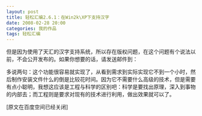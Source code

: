 ```yaml
---
layout: post
title: 轻松汇编2.6.1：在Win2k\XP下支持汉字
date: 2008-02-28 20:00
categories: 我的作品
tags: 轻松汇编
---
```



但是因为使用了天汇的汉字支持系统，所以存在版权问题，在这个问题有个说法以前，不会公开发布的。如果你想要的话，请发送邮件到：

<!-- more -->


多说两句：这个功能很容易就实现了，从看到需求到实际实现它不到一个小时，然后制作安装文件什么的倒是比较花时间。因为它不需要什么高级的技术，但是需要有点小聪明，我想这应该是工程与科学的区别吧：科学是要找出原理，深入到事物的内部去；而工程则是要求对现有的技术进行利用，做出效果就可以了。

[原文在百度空间已经关闭]


